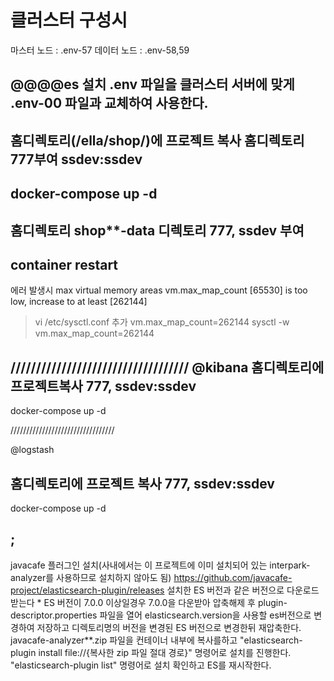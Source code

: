 # 클러스터 구성시
마스터 노드 : .env-57
데이터 노드 : .env-58,59

@@@@es 설치
.env 파일을 클러스터 서버에 맞게 .env-00 파일과 교체하여 사용한다.
---

홈디렉토리(/ella/shop/)에 프로젝트 복사
홈디렉토리 777부여 ssdev:ssdev
----
docker-compose up -d
---
홈디렉토리 shop**-data 디렉토리 777, ssdev 부여
---
container restart
---
에러 발생시
max virtual memory areas vm.max_map_count [65530] is too low, increase to at least [262144]

> vi /etc/sysctl.conf
추가 vm.max_map_count=262144
> sysctl -w vm.max_map_count=262144

///////////////////////////////////
@kibana
홈디렉토리에 프로젝트복사
777, ssdev:ssdev
-----------
docker-compose up -d

/////////////////////////////////

@logstash


홈디렉토리에 프로젝트 복사
777, ssdev:ssdev
----------
docker-compose up -d

;
----------
javacafe 플러그인 설치(사내에서는 이 프로젝트에 이미 설치되어 있는 interpark-analyzer를 사용하므로 설치하지 않아도 됨)
https://github.com/javacafe-project/elasticsearch-plugin/releases
설치한 ES 버전과 같은 버전으로 다운로드 받는다
    * ES 버전이 7.0.0 이상일경우
    7.0.0을 다운받아 압축해제 후 plugin-descriptor.properties 파일을 열어 elasticsearch.version을 사용할 es버전으로 변경하여 저장하고
    디렉토리명의 버전을 변경된 ES 버전으로 변경한뒤 재압축한다.
javacafe-analyzer**.zip 파일을 컨테이너 내부에 복사를하고
"elasticsearch-plugin install file://{복사한 zip 파일 절대 경로}" 명령어로 설치를 진행한다.
"elasticsearch-plugin list" 명령어로 설치 확인하고
ES를 재시작한다.